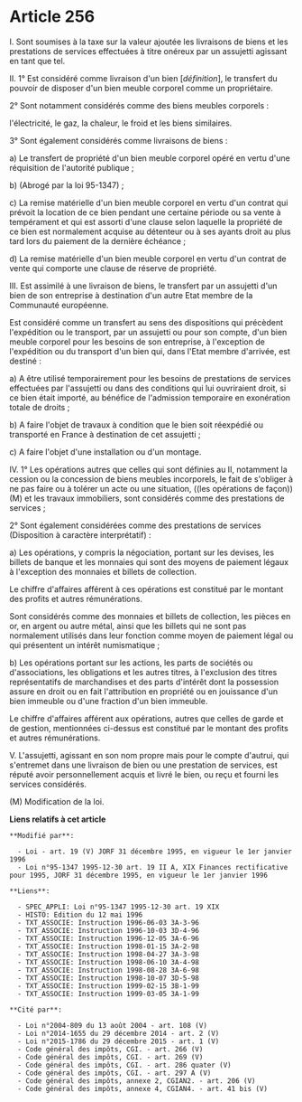 # Article 256

I. Sont soumises à la taxe sur la valeur ajoutée les livraisons de biens et les prestations de services effectuées à titre
onéreux par un assujetti agissant en tant que tel.

II. 1° Est considéré comme livraison d'un bien [*définition*], le transfert du pouvoir de disposer d'un bien meuble corporel
comme un propriétaire.

2° Sont notamment considérés comme des biens meubles corporels :

l'électricité, le gaz, la chaleur, le froid et les biens similaires.

3° Sont également considérés comme livraisons de biens :

a) Le transfert de propriété d'un bien meuble corporel opéré en vertu d'une réquisition de l'autorité publique ;

b) (Abrogé par la loi 95-1347) ;

c) La remise matérielle d'un bien meuble corporel en vertu d'un contrat qui prévoit la location de ce bien pendant une
certaine période ou sa vente à tempérament et qui est assorti d'une clause selon laquelle la propriété de ce bien est
normalement acquise au détenteur ou à ses ayants droit au plus tard lors du paiement de la dernière échéance ;

d) La remise matérielle d'un bien meuble corporel en vertu d'un contrat de vente qui comporte une clause de réserve de
propriété.

III. Est assimilé à une livraison de biens, le transfert par un assujetti d'un bien de son entreprise à destination d'un
autre Etat membre de la Communauté européenne.

Est considéré comme un transfert au sens des dispositions qui précèdent l'expédition ou le transport, par un assujetti ou
pour son compte, d'un bien meuble corporel pour les besoins de son entreprise, à l'exception de l'expédition ou du transport
d'un bien qui, dans l'Etat membre d'arrivée, est destiné :

a) A être utilisé temporairement pour les besoins de prestations de services effectuées par l'assujetti ou dans des
conditions qui lui ouvriraient droit, si ce bien était importé, au bénéfice de l'admission temporaire en exonération totale
de droits ;

b) A faire l'objet de travaux à condition que le bien soit réexpédié ou transporté en France à destination de cet assujetti ;

c) A faire l'objet d'une installation ou d'un montage.

IV. 1° Les opérations autres que celles qui sont définies au II, notamment la cession ou la concession de biens meubles
incorporels, le fait de s'obliger à ne pas faire ou à tolérer un acte ou une situation, ((les opérations de façon)) (M) et
les travaux immobiliers, sont considérés comme des prestations de services ;

2° Sont également considérées comme des prestations de services (Disposition à caractère interprétatif) :

a) Les opérations, y compris la négociation, portant sur les devises, les billets de banque et les monnaies qui sont des
moyens de paiement légaux à l'exception des monnaies et billets de collection.

Le chiffre d'affaires afférent à ces opérations est constitué par le montant des profits et autres rémunérations.

Sont considérés comme des monnaies et billets de collection, les pièces en or, en argent ou autre métal, ainsi que les
billets qui ne sont pas normalement utilisés dans leur fonction comme moyen de paiement légal ou qui présentent un intérêt
numismatique ;

b) Les opérations portant sur les actions, les parts de sociétés ou d'associations, les obligations et les autres titres, à
l'exclusion des titres représentatifs de marchandises et des parts d'intérêt dont la possession assure en droit ou en fait
l'attribution en propriété ou en jouissance d'un bien immeuble ou d'une fraction d'un bien immeuble.

Le chiffre d'affaires afférent aux opérations, autres que celles de garde et de gestion, mentionnées ci-dessus est constitué
par le montant des profits et autres rémunérations.

V. L'assujetti, agissant en son nom propre mais pour le compte d'autrui, qui s'entremet dans une livraison de bien ou une
prestation de services, est réputé avoir personnellement acquis et livré le bien, ou reçu et fourni les services considérés.

(M) Modification de la loi.

**Liens relatifs à cet article**

	**Modifié par**:

	  - Loi - art. 19 (V) JORF 31 décembre 1995, en vigueur le 1er janvier 1996
	  - Loi n°95-1347 1995-12-30 art. 19 II A, XIX Finances rectificative pour 1995, JORF 31 décembre 1995, en vigueur le 1er janvier 1996

	**Liens**:

	  - SPEC_APPLI: Loi n°95-1347 1995-12-30 art. 19 XIX
	  - HISTO: Edition du 12 mai 1996
	  - TXT_ASSOCIE: Instruction 1996-06-03 3A-3-96
	  - TXT_ASSOCIE: Instruction 1996-10-03 3D-4-96
	  - TXT_ASSOCIE: Instruction 1996-12-05 3A-6-96
	  - TXT_ASSOCIE: Instruction 1998-01-15 3A-2-98
	  - TXT_ASSOCIE: Instruction 1998-04-27 3A-3-98
	  - TXT_ASSOCIE: Instruction 1998-06-10 3A-4-98
	  - TXT_ASSOCIE: Instruction 1998-08-28 3A-6-98
	  - TXT_ASSOCIE: Instruction 1998-10-07 3D-5-98
	  - TXT_ASSOCIE: Instruction 1999-02-15 3B-1-99
	  - TXT_ASSOCIE: Instruction 1999-03-05 3A-1-99

	**Cité par**:

	  - Loi n°2004-809 du 13 août 2004 - art. 108 (V)
	  - Loi n°2014-1655 du 29 décembre 2014 - art. 2 (V)
	  - Loi n°2015-1786 du 29 décembre 2015 - art. 1 (V)
	  - Code général des impôts, CGI. - art. 266 (V)
	  - Code général des impôts, CGI. - art. 269 (V)
	  - Code général des impôts, CGI. - art. 286 quater (V)
	  - Code général des impôts, CGI. - art. 297 A (V)
	  - Code général des impôts, annexe 2, CGIAN2. - art. 206 (V)
	  - Code général des impôts, annexe 4, CGIAN4. - art. 41 bis (V)
